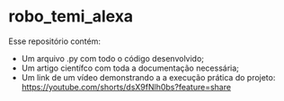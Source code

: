 # robo_temi_alexa
Esse repositório contém:
  - Um arquivo .py com todo o código desenvolvido;
  - Um artigo científco com toda a documentação necessária;
  - Um link de um vídeo demonstrando a a execução prática do projeto:
      https://youtube.com/shorts/dsX9fNlh0bs?feature=share
